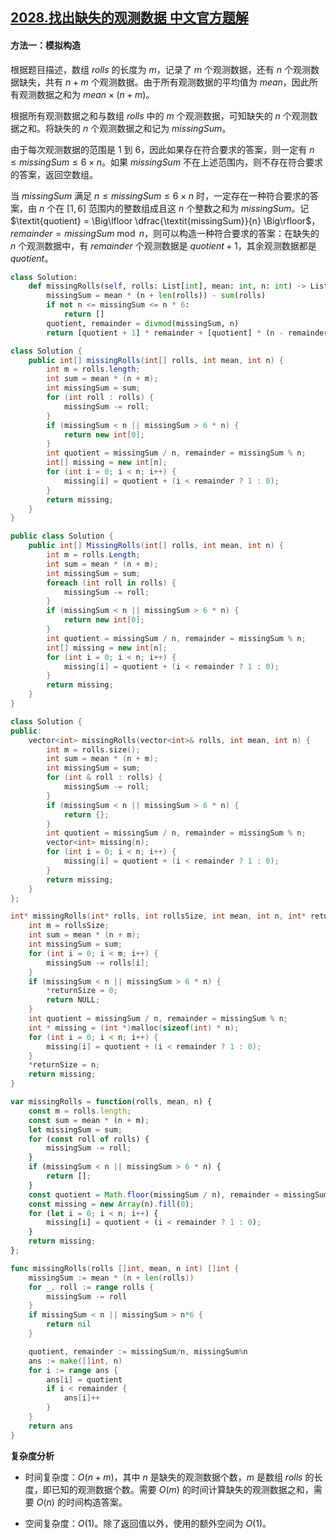 ## [2028.找出缺失的观测数据 中文官方题解](https://leetcode.cn/problems/find-missing-observations/solutions/100000/zhao-chu-que-shi-de-guan-ce-shu-ju-by-le-0z7j)

#### 方法一：模拟构造

根据题目描述，数组 $\textit{rolls}$ 的长度为 $m$，记录了 $m$ 个观测数据，还有 $n$ 个观测数据缺失，共有 $n + m$ 个观测数据。由于所有观测数据的平均值为 $\textit{mean}$，因此所有观测数据之和为 $\textit{mean} \times (n + m)$。

根据所有观测数据之和与数组 $\textit{rolls}$ 中的 $m$ 个观测数据，可知缺失的 $n$ 个观测数据之和。将缺失的 $n$ 个观测数据之和记为 $\textit{missingSum}$。

由于每次观测数据的范围是 $1$ 到 $6$，因此如果存在符合要求的答案，则一定有 $n \le \textit{missingSum} \le 6 \times n$。如果 $\textit{missingSum}$ 不在上述范围内，则不存在符合要求的答案，返回空数组。

当 $\textit{missingSum}$ 满足 $n \le \textit{missingSum} \le 6 \times n$ 时，一定存在一种符合要求的答案，由 $n$ 个在 $[1, 6]$ 范围内的整数组成且这 $n$ 个整数之和为 $\textit{missingSum}$。记 $\textit{quotient} = \Big\lfloor \dfrac{\textit{missingSum}}{n} \Big\rfloor$，$\textit{remainder} = \textit{missingSum} \bmod n$，则可以构造一种符合要求的答案：在缺失的 $n$ 个观测数据中，有 $\textit{remainder}$ 个观测数据是 $\textit{quotient} + 1$，其余观测数据都是 $\textit{quotient}$。

```Python [sol1-Python3]
class Solution:
    def missingRolls(self, rolls: List[int], mean: int, n: int) -> List[int]:
        missingSum = mean * (n + len(rolls)) - sum(rolls)
        if not n <= missingSum <= n * 6:
            return []
        quotient, remainder = divmod(missingSum, n)
        return [quotient + 1] * remainder + [quotient] * (n - remainder)
```

```Java [sol1-Java]
class Solution {
    public int[] missingRolls(int[] rolls, int mean, int n) {
        int m = rolls.length;
        int sum = mean * (n + m);
        int missingSum = sum;
        for (int roll : rolls) {
            missingSum -= roll;
        }
        if (missingSum < n || missingSum > 6 * n) {
            return new int[0];
        }
        int quotient = missingSum / n, remainder = missingSum % n;
        int[] missing = new int[n];
        for (int i = 0; i < n; i++) {
            missing[i] = quotient + (i < remainder ? 1 : 0);
        }
        return missing;
    }
}
```

```C# [sol1-C#]
public class Solution {
    public int[] MissingRolls(int[] rolls, int mean, int n) {
        int m = rolls.Length;
        int sum = mean * (n + m);
        int missingSum = sum;
        foreach (int roll in rolls) {
            missingSum -= roll;
        }
        if (missingSum < n || missingSum > 6 * n) {
            return new int[0];
        }
        int quotient = missingSum / n, remainder = missingSum % n;
        int[] missing = new int[n];
        for (int i = 0; i < n; i++) {
            missing[i] = quotient + (i < remainder ? 1 : 0);
        }
        return missing;
    }
}
```

```C++ [sol1-C++]
class Solution {
public:
    vector<int> missingRolls(vector<int>& rolls, int mean, int n) {
        int m = rolls.size();
        int sum = mean * (n + m);
        int missingSum = sum;
        for (int & roll : rolls) {
            missingSum -= roll;
        }
        if (missingSum < n || missingSum > 6 * n) {
            return {};
        }
        int quotient = missingSum / n, remainder = missingSum % n;
        vector<int> missing(n);
        for (int i = 0; i < n; i++) {
            missing[i] = quotient + (i < remainder ? 1 : 0);
        }
        return missing;
    }
};
```

```C [sol1-C]
int* missingRolls(int* rolls, int rollsSize, int mean, int n, int* returnSize){
    int m = rollsSize;
    int sum = mean * (n + m);
    int missingSum = sum;
    for (int i = 0; i < m; i++) {
        missingSum -= rolls[i];
    }
    if (missingSum < n || missingSum > 6 * n) {
        *returnSize = 0;
        return NULL;
    }
    int quotient = missingSum / n, remainder = missingSum % n;
    int * missing = (int *)malloc(sizeof(int) * n);
    for (int i = 0; i < n; i++) {
        missing[i] = quotient + (i < remainder ? 1 : 0);
    }
    *returnSize = n;
    return missing;
}
```

```JavaScript [sol1-JavaScript]
var missingRolls = function(rolls, mean, n) {
    const m = rolls.length;
    const sum = mean * (n + m);
    let missingSum = sum;
    for (const roll of rolls) {
        missingSum -= roll;
    }
    if (missingSum < n || missingSum > 6 * n) {
        return [];
    }
    const quotient = Math.floor(missingSum / n), remainder = missingSum % n;
    const missing = new Array(n).fill(0);
    for (let i = 0; i < n; i++) {
        missing[i] = quotient + (i < remainder ? 1 : 0);
    }
    return missing;
};
```

```go [sol1-Golang]
func missingRolls(rolls []int, mean, n int) []int {
    missingSum := mean * (n + len(rolls))
    for _, roll := range rolls {
        missingSum -= roll
    }
    if missingSum < n || missingSum > n*6 {
        return nil
    }

    quotient, remainder := missingSum/n, missingSum%n
    ans := make([]int, n)
    for i := range ans {
        ans[i] = quotient
        if i < remainder {
            ans[i]++
        }
    }
    return ans
}
```

**复杂度分析**

- 时间复杂度：$O(n + m)$，其中 $n$ 是缺失的观测数据个数，$m$ 是数组 $\textit{rolls}$ 的长度，即已知的观测数据个数。需要 $O(m)$ 的时间计算缺失的观测数据之和，需要 $O(n)$ 的时间构造答案。

- 空间复杂度：$O(1)$。除了返回值以外，使用的额外空间为 $O(1)$。